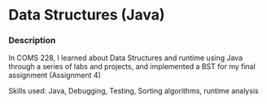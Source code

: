 # Data Structures (Java)

### Description

In COMS 228, I learned about Data Structures and runtime using Java through a series of labs and projects, and implemented a BST for my final assignment (Assignment 4)

Skills used: Java, Debugging, Testing, Sorting algorithms, runtime analysis
